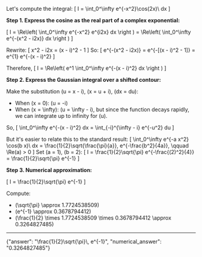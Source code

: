Let's compute the integral:
\[
I = \int_0^\infty e^{-x^2}\cos(2x)\ dx
\]

**Step 1. Express the cosine as the real part of a complex exponential:**

\[
I = \Re\left( \int_0^\infty e^{-x^2} e^{i2x} dx \right ) 
   = \Re\left( \int_0^\infty e^{-(x^2 - i2x)} dx \right )
\]

Rewrite:
\[
x^2 - i2x = (x - i)^2 - 1
\]
So:
\[
e^{-(x^2 - i2x)} = e^{-[(x - i)^2 - 1]} = e^{1} e^{-(x - i)^2}
\]

Therefore,
\[
I = \Re\left( e^1 \int_0^\infty e^{-(x - i)^2} dx \right )
\]

**Step 2. Express the Gaussian integral over a shifted contour:**

Make the substitution \(u = x - i\), \(x = u + i\), \(dx = du\):

- When \(x = 0\): \(u = -i\)
- When \(x = \infty\): \(u = \infty - i\), but since the function decays rapidly, we can integrate up to infinity for \(u\).

So,
\[
\int_0^\infty e^{-(x - i)^2} dx = \int_{-i}^{\infty - i} e^{-u^2} du
\]

But it's easier to relate this to the standard result:
\[
\int_0^\infty e^{-a x^2} \cos(b x)\ dx = \frac{1}{2}\sqrt{\frac{\pi}{a}}\, e^{-\frac{b^2}{4a}}, \qquad \Re(a) > 0
\]
Set \(a = 1\), \(b = 2\):
\[
I = \frac{1}{2}\sqrt{\pi} e^{-\frac{(2)^2}{4}} = \frac{1}{2}\sqrt{\pi} e^{-1}
\]

**Step 3. Numerical approximation:**

\[
I = \frac{1}{2}\sqrt{\pi} e^{-1}
\]

Compute:

- \(\sqrt{\pi} \approx 1.7724538509\)
- \(e^{-1} \approx 0.3678794412\)
- \(\frac{1}{2} \times 1.7724538509 \times 0.3678794412 \approx 0.3264827485\)

---

{"answer": "\\frac{1}{2}\\sqrt{\\pi}\\, e^{-1}", "numerical_answer": "0.3264827485"}